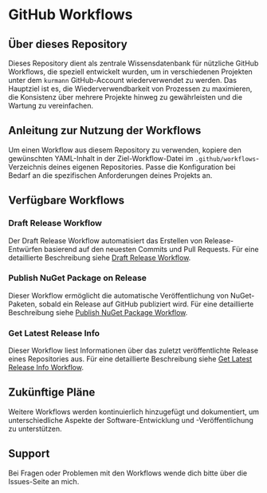 # GitHub Workflows

## Über dieses Repository

Dieses Repository dient als zentrale Wissensdatenbank für nützliche GitHub Workflows, die speziell entwickelt wurden, um in verschiedenen Projekten unter dem `kurmann` GitHub-Account wiederverwendet zu werden. Das Hauptziel ist es, die Wiederverwendbarkeit von Prozessen zu maximieren, die Konsistenz über mehrere Projekte hinweg zu gewährleisten und die Wartung zu vereinfachen.

## Anleitung zur Nutzung der Workflows

Um einen Workflow aus diesem Repository zu verwenden, kopiere den gewünschten YAML-Inhalt in der Ziel-Workflow-Datei im `.github/workflows`-Verzeichnis deines eigenen Repositories. Passe die Konfiguration bei Bedarf an die spezifischen Anforderungen deines Projekts an.

## Verfügbare Workflows

### Draft Release Workflow

Der Draft Release Workflow automatisiert das Erstellen von Release-Entwürfen basierend auf den neuesten Commits und Pull Requests. Für eine detaillierte Beschreibung siehe [Draft Release Workflow](docs/draft_release.md).

### Publish NuGet Package on Release

Dieser Workflow ermöglicht die automatische Veröffentlichung von NuGet-Paketen, sobald ein Release auf GitHub publiziert wird. Für eine detaillierte Beschreibung siehe [Publish NuGet Package Workflow](docs/publish_package.md).

### Get Latest Release Info

Dieser Workflow liest Informationen über das zuletzt veröffentlichte Release eines Repositories aus. Für eine detaillierte Beschreibung siehe [Get Latest Release Info Workflow](docs/get_latest_release_info.md).

## Zukünftige Pläne

Weitere Workflows werden kontinuierlich hinzugefügt und dokumentiert, um unterschiedliche Aspekte der Software-Entwicklung und -Veröffentlichung zu unterstützen.

## Support

Bei Fragen oder Problemen mit den Workflows wende dich bitte über die Issues-Seite an mich.
